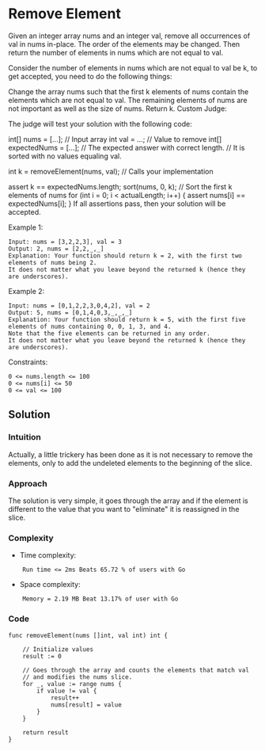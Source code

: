 # Remove Element

Given an integer array nums and an integer val, remove all occurrences of val in nums in-place. The order of the elements may be changed. Then return the number of elements in nums which are not equal to val.

Consider the number of elements in nums which are not equal to val be k, to get accepted, you need to do the following things:

Change the array nums such that the first k elements of nums contain the elements which are not equal to val. The remaining elements of nums are not important as well as the size of nums.
Return k.
Custom Judge:

The judge will test your solution with the following code:

int[] nums = [...]; // Input array
int val = ...; // Value to remove
int[] expectedNums = [...]; // The expected answer with correct length.
                            // It is sorted with no values equaling val.

int k = removeElement(nums, val); // Calls your implementation

assert k == expectedNums.length;
sort(nums, 0, k); // Sort the first k elements of nums
for (int i = 0; i < actualLength; i++) {
    assert nums[i] == expectedNums[i];
}
If all assertions pass, then your solution will be accepted.

 

Example 1:
```
Input: nums = [3,2,2,3], val = 3
Output: 2, nums = [2,2,_,_]
Explanation: Your function should return k = 2, with the first two elements of nums being 2.
It does not matter what you leave beyond the returned k (hence they are underscores).
```

Example 2:
```
Input: nums = [0,1,2,2,3,0,4,2], val = 2
Output: 5, nums = [0,1,4,0,3,_,_,_]
Explanation: Your function should return k = 5, with the first five elements of nums containing 0, 0, 1, 3, and 4.
Note that the five elements can be returned in any order.
It does not matter what you leave beyond the returned k (hence they are underscores).
``` 

Constraints:
```
0 <= nums.length <= 100
0 <= nums[i] <= 50
0 <= val <= 100
```

## Solution

### Intuition
<!-- Describe your first thoughts on how to solve this problem. -->
Actually, a little trickery has been done as it is not necessary to remove the elements, only to add the undeleted elements to the beginning of the slice.

### Approach
<!-- Describe your approach to solving the problem. -->
The solution is very simple, it goes through the array and if the element is different to the value that you want to "eliminate" it is reassigned in the slice.

### Complexity
- Time complexity:
<!-- Add your time complexity here, e.g. $$O(n)$$ -->
        Run time <= 2ms Beats 65.72 % of users with Go
- Space complexity:
<!-- Add your space complexity here, e.g. $$O(n)$$ -->
        Memory = 2.19 MB Beat 13.17% of user with Go
### Code
```
func removeElement(nums []int, val int) int {

	// Initialize values
	result := 0

	// Goes through the array and counts the elements that match val
	// and modifies the nums slice.
	for _, value := range nums {
		if value != val {
			result++
			nums[result] = value
		}
	}

	return result
}
```